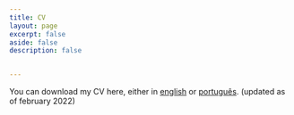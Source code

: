 ```yaml
---
title: CV
layout: page
excerpt: false
aside: false
description: false


---
```


You can download my CV here, either in <a href="https://github.com/lmacamara/lmacamara.github.io/blob/main/assets/CV%20-%20Lucas%20MA%20Camara.pdf">english</a> or <a href="https://github.com/lmacamara/lmacamara.github.io/raw/main/%5BC.V.%5D%20Lucas%20M.%20de%20Arruda%20C%C3%A2mara.pdf">português</a>. (updated as of february 2022)
